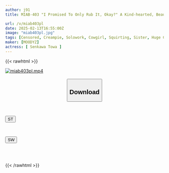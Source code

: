 ```yaml
---
author: j91
title: MIAB-403 "I Promised To Only Rub It, Okay?" A Kind-hearted, Beautiful-pussy Sister Reluctantly Practices Sex With Her Brother Who Has Stage Fright, As He Begs Her To Rub His Penis Against Her. Adolescent Sister Who Rubs Her Penis Too Much Gives In To The Tease And Squirts While Receiving A Huge Cock 20 Times Raw, Towa Senkawa

url: /v/miab403pl
date: 2025-02-13T16:55:00Z
image: "miab403pl.jpg"
tags: [Censored, Creampie, Solowork, Cowgirl, Squirting, Sister, Huge Cock	]
maker: [MOODYZ]
actress: [ Senkawa Towa ]
---
```



{{< rawhtml >}}

<div class="video" data-videoid="ZzvoWd7RMRcqAJo">
    <a href="javascript:;">
        <img src="/v/miab403pl/miab403pl.jpg" width="WIDTH" height="HEIGHT" alt="miab403pl.mp4" loading="lazy">
    </a>
</div>

<script type="text/javascript" src="https://j91.asia/asset/on-demand-st.js"></script>

<br>
  <link rel="stylesheet" href="https://j91.asia/asset/bs5.css">
  
  <center>
  <button class="btn btn-primary" type="button" data-bs-toggle="collapse" data-bs-target=".multi-collapse" aria-expanded="false" aria-controls="multiCollapseExample1 multiCollapseExample2"><h2>Download</h2></button></center>
</p>
<div class="row">
  <div class="col">
    <div class="collapse multi-collapse" id="multiCollapseExample1">
      <div class="card card-body">
	      	      <br>
<div class="buttons">  
<p><a href="/v/miab403pl/st.html" target="_blank"><button class="btn-hover color-3"><i class="fa fa-download"></i> ST</button></a></p></div>
    </div>
  </div>
</div>
  <div class="col">
    <div class="collapse multi-collapse" id="multiCollapseExample2">
      <div class="card card-body">
	      <br>
<div class="buttons">
<p><a href="/v/miab403pl/sw.html" target="_blank"><button class="btn-hover color-2"><i class="fa fa-download"></i> SW</button></a></p></div>
<br><br>
      </div>
    </div>
  </div>
</div>

{{< /rawhtml >}}